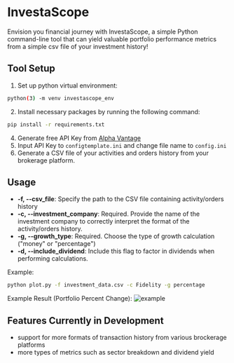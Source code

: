 # InvestaScope
Envision you financial journey with InvestaScope, a simple Python command-line tool that can yield valuable portfolio performance metrics from a simple csv file of your investment history!

## Tool Setup
1. Set up python virtual environment:
```sh
python(3) -m venv investascope_env
```   
2. Install necessary packages by running the following command:
```sh
pip install -r requirements.txt
```
4. Generate free API Key from [Alpha Vantage](https://www.alphavantage.co/)
5. Input API Key to `configtemplate.ini` and change file name to `config.ini`
6. Generate a CSV file of your activities and orders history from your brokerage platform.

## Usage
- **-f, --csv_file**: Specify the path to the CSV file containing activity/orders history 
- **-c, --investment_company**: Required. Provide the name of the investment company to correctly interpret the format of the activity/orders history.
- **-g, --growth_type**: Required. Choose the type of growth calculation ("money" or "percentage")
- **-d, --include_dividend**: Include this flag to factor in dividends when performing calculations.

Example:
```sh
python plot.py -f investment_data.csv -c Fidelity -g percentage
```
Example Result (Portfolio Percent Change):
![example](https://github.com/aakarshv1/InvestaScope/assets/23005664/e0e2ca07-df63-4bb7-af4c-5341027f4e92)


## Features Currently in Development
- support for more formats of transaction history from various brockerage platforms
- more types of metrics such as sector breakdown and dividend yield
   

